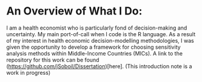 # An Overview of What I Do:
I am a health economist who is particularly fond of decision-making and uncertainty. My main port-of-call when I code is the R language. As a result of my interest in health economic decision-modelling methodologies, I was given the opportunity to develop a framework for choosing sensitivity analysis methods within Middle-Income Countries (MICs). A link to the repository for this work can be found (https://github.com/jSoboil/Dissertation)[here]. (This introduction note is a work in progress)

